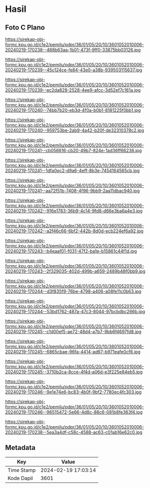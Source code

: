 # Hasil

## Foto C Plano

https://sirekap-obj-formc.kpu.go.id/c1e2/pemilu/pdpr/36/01/05/20/10/3601052010006-20240219-170238--468b63aa-1b01-473f-9ff0-33875bb03126.jpg

https://sirekap-obj-formc.kpu.go.id/c1e2/pemilu/pdpr/36/01/05/20/10/3601052010006-20240219-170239--45c124ce-fe84-43e0-a38b-939503115637.jpg

https://sirekap-obj-formc.kpu.go.id/c1e2/pemilu/pdpr/36/01/05/20/10/3601052010006-20240219-170239--ec2da828-2528-4ee9-afcc-3d52ef7c161a.jpg

https://sirekap-obj-formc.kpu.go.id/c1e2/pemilu/pdpr/36/01/05/20/10/3601052010006-20240219-170240--74bb7b20-eb3d-4f0a-b0b1-8181225f0bb1.jpg

https://sirekap-obj-formc.kpu.go.id/c1e2/pemilu/pdpr/36/01/05/20/10/3601052010006-20240219-170240--959753be-2ab9-4a42-b20f-de32310378c2.jpg

https://sirekap-obj-formc.kpu.go.id/c1e2/pemilu/pdpr/36/01/05/20/10/3601052010006-20240219-170241--cb056616-cb20-49b7-824e-1ad36ff66236.jpg

https://sirekap-obj-formc.kpu.go.id/c1e2/pemilu/pdpr/36/01/05/20/10/3601052010006-20240219-170241--1dfa0ec2-d9a6-4eff-8b3e-7454164565cb.jpg

https://sirekap-obj-formc.kpu.go.id/c1e2/pemilu/pdpr/36/01/05/20/10/3601052010006-20240219-170241--aa72f51b-7408-4f96-9bb9-2aa11dbac940.jpg

https://sirekap-obj-formc.kpu.go.id/c1e2/pemilu/pdpr/36/01/05/20/10/3601052010006-20240219-170242--916e1783-36b9-4c14-9fd8-d66e3ba6a4e3.jpg

https://sirekap-obj-formc.kpu.go.id/c1e2/pemilu/pdpr/36/01/05/20/10/3601052010006-20240219-170242--a2f46c66-6bf2-442b-8d0d-ecb224ef6a92.jpg

https://sirekap-obj-formc.kpu.go.id/c1e2/pemilu/pdpr/36/01/05/20/10/3601052010006-20240219-170243--b4eaaf01-f031-47f2-ba1e-b15861c44f1d.jpg

https://sirekap-obj-formc.kpu.go.id/c1e2/pemilu/pdpr/36/01/05/20/10/3601052010006-20240219-170243--2f329035-402d-499b-a659-2489b48f0bb9.jpg

https://sirekap-obj-formc.kpu.go.id/c1e2/pemilu/pdpr/36/01/05/20/10/3601052010006-20240219-170244--d3f835f9-76be-4798-a406-a08fe11c0b63.jpg

https://sirekap-obj-formc.kpu.go.id/c1e2/pemilu/pdpr/36/01/05/20/10/3601052010006-20240219-170244--53bd1762-487a-47c3-8044-97bcbdbc266b.jpg

https://sirekap-obj-formc.kpu.go.id/c1e2/pemilu/pdpr/36/01/05/20/10/3601052010006-20240219-170245--c1d00ef5-ae72-48d4-a7b7-9bb6f4697fd8.jpg

https://sirekap-obj-formc.kpu.go.id/c1e2/pemilu/pdpr/36/01/05/20/10/3601052010006-20240219-170245--6865cbae-96fa-4414-ad67-b971eafe0cf6.jpg

https://sirekap-obj-formc.kpu.go.id/c1e2/pemilu/pdpr/36/01/05/20/10/3601052010006-20240219-170245--3710b2ca-8cce-4f4d-a06d-e3f225e84eb5.jpg

https://sirekap-obj-formc.kpu.go.id/c1e2/pemilu/pdpr/36/01/05/20/10/3601052010006-20240219-170246--9e1e74e6-bc83-4b0f-9bf2-7780ec4fc303.jpg

https://sirekap-obj-formc.kpu.go.id/c1e2/pemilu/pdpr/36/01/05/20/10/3601052010006-20240219-170246--96515472-5e66-4d8c-88c6-081b8fe363f4.jpg

https://sirekap-obj-formc.kpu.go.id/c1e2/pemilu/pdpr/36/01/05/20/10/3601052010006-20240219-170238--5ea3a4df-c58c-4588-ac63-c01ab16e62c0.jpg


## Metadata

| Key        | Value               |
| ---------- | ------------------- |
| Time Stamp | 2024-02-19 17:03:14 |
| Kode Dapil | 3601                |



